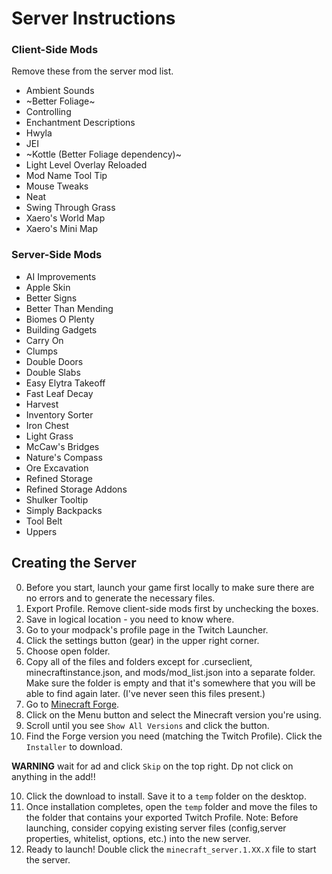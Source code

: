 # Server Instructions

### Client-Side Mods
Remove these from the server mod list.
- Ambient Sounds
- ~Better Foliage~
- Controlling
- Enchantment Descriptions
- Hwyla
- JEI
- ~Kottle (Better Foliage dependency)~
- Light Level Overlay Reloaded
- Mod Name Tool Tip
- Mouse Tweaks
- Neat
- Swing Through Grass
- Xaero's World Map
- Xaero's Mini Map


### Server-Side Mods
- AI Improvements
- Apple Skin
- Better Signs
- Better Than Mending
- Biomes O Plenty
- Building Gadgets
- Carry On
- Clumps
- Double Doors
- Double Slabs
- Easy Elytra Takeoff
- Fast Leaf Decay
- Harvest
- Inventory Sorter
- Iron Chest
- Light Grass
- McCaw's Bridges
- Nature's Compass
- Ore Excavation
- Refined Storage
- Refined Storage Addons
- Shulker Tooltip
- Simply Backpacks
- Tool Belt
- Uppers


## Creating the Server
0. Before you start, launch your game first locally to make sure there are no errors and to generate the necessary files.
1. Export Profile. Remove client-side mods first by unchecking the boxes.
2. Save in logical location - you need to know where.
3. Go to your modpack's profile page in the Twitch Launcher.
4. Click the settings button (gear) in the upper right corner.
5. Choose open folder.
6. Copy all of the files and folders except for .curseclient, minecraftinstance.json, and mods/mod_list.json into a separate folder. Make sure the folder is empty and that it's somewhere that you will be able to find again later. (I've never seen this files present.)
7. Go to [Minecraft Forge](http://files.minecraftforge.net/).
8. Click on the Menu button and select the Minecraft version you're using.
8. Scroll until you see `Show All Versions` and click the button.
9. Find the Forge version you need (matching the Twitch Profile). Click the `Installer` to download.

**WARNING** wait for ad and click `Skip` on the top right. Dp not click on anything in the add!!

10. Click the download to install. Save it to a `temp` folder on the desktop.
11. Once installation completes, open the `temp` folder and move the files to the folder that contains your exported Twitch Profile.
Note: Before launching, consider copying existing server files (config,server properties, whitelist, options, etc.) into the new server.
12. Ready to launch! Double click the `minecraft_server.1.XX.X` file to start the server.


